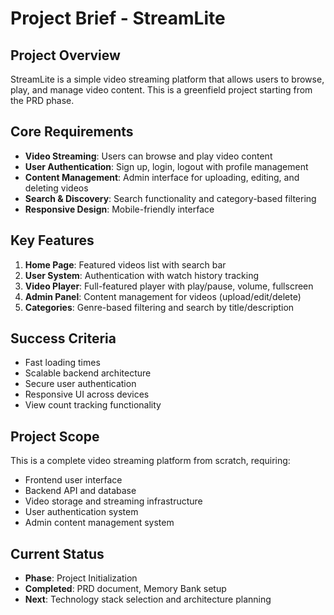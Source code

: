 # Project Brief - StreamLite

## Project Overview
StreamLite is a simple video streaming platform that allows users to browse, play, and manage video content. This is a greenfield project starting from the PRD phase.

## Core Requirements
- **Video Streaming**: Users can browse and play video content
- **User Authentication**: Sign up, login, logout with profile management
- **Content Management**: Admin interface for uploading, editing, and deleting videos
- **Search & Discovery**: Search functionality and category-based filtering
- **Responsive Design**: Mobile-friendly interface

## Key Features
1. **Home Page**: Featured videos list with search bar
2. **User System**: Authentication with watch history tracking
3. **Video Player**: Full-featured player with play/pause, volume, fullscreen
4. **Admin Panel**: Content management for videos (upload/edit/delete)
5. **Categories**: Genre-based filtering and search by title/description

## Success Criteria
- Fast loading times
- Scalable backend architecture
- Secure user authentication
- Responsive UI across devices
- View count tracking functionality

## Project Scope
This is a complete video streaming platform from scratch, requiring:
- Frontend user interface
- Backend API and database
- Video storage and streaming infrastructure
- User authentication system
- Admin content management system

## Current Status
- **Phase**: Project Initialization
- **Completed**: PRD document, Memory Bank setup
- **Next**: Technology stack selection and architecture planning
